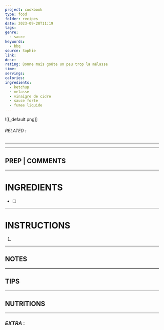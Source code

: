 ```yaml
---
project: cookbook
type: food
folder: recipes
date: 2023-09-28T11:19
tags: 
genre:
  - sauce
keywords:
  - bbq
source: Sophie
link: 
desc: 
rating: Bonne mais goûte un peu trop la mélasse
time: 
servings: 
calories: 
ingredients:
  - ketchup
  - melasse
  - vinaigre de cidre
  - sauce forte
  - fumee liquide
---
```


![[_default.png]]
###### *RELATED* : 
---


---
## PREP | COMMENTS



---
# INGREDIENTS

- [ ] 

---
# INSTRUCTIONS

1. 

---
## NOTES



---
## TIPS



---
## NUTRITIONS



---
### *EXTRA* :




